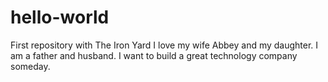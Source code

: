 # hello-world
First repository with The Iron Yard 
I love my wife Abbey and my daughter. I am a father and husband. I want to build a great technology company someday.
